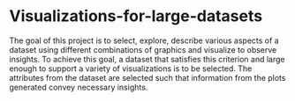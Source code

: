 # Visualizations-for-large-datasets
The goal of this project is to select, explore, describe various aspects of a dataset using different combinations of graphics and visualize to observe insights. To achieve this goal, a dataset that satisfies this criterion and large enough to support a variety of visualizations is to be selected. The attributes from the dataset are selected such that information from the plots generated convey necessary insights.
